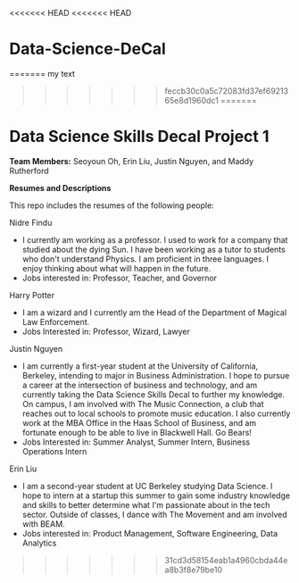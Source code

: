 <<<<<<< HEAD
<<<<<<< HEAD
# Data-Science-DeCal
=======
my text
>>>>>>> feccb30c0a5c72083fd37ef6921365e8d1960dc1
=======
# Data Science Skills Decal Project 1

**Team Members:** Seoyoun Oh, Erin Liu, Justin Nguyen, and Maddy Rutherford

**Resumes and Descriptions**  

This repo includes the resumes of the following people:

Nidre Findu
* I currently am working as a professor. I used to work for a company that studied about the dying Sun. I have been working as a tutor to students who don't understand Physics. I am proficient in three languages. I enjoy thinking about what will happen in the future.
* Jobs interested in: Professor, Teacher, and Governor

Harry Potter
* I am a wizard and I currently am the Head of the Department of Magical Law Enforcement.
* Jobs Interested in: Professor, Wizard, Lawyer

Justin Nguyen
* I am currently a first-year student at the University of California, Berkeley, intending to major in Business Administration. I hope to pursue a career at the intersection of business and technology, and am currently taking the Data Science Skills Decal to further my knowledge. On campus, I am involved with The Music Connection, a club that reaches out to local schools to promote music education. I also currently work at the MBA Office in the Haas School of Business, and am fortunate enough to be able to live in Blackwell Hall. Go Bears!
* Jobs Interested in: Summer Analyst, Summer Intern, Business Operations Intern

Erin Liu
* I am a second-year student at UC Berkeley studying Data Science. I hope to intern at a startup this summer to gain some industry knowledge and skills to better determine what I'm passionate about in the tech sector. Outside of classes, I dance with The Movement and am involved with BEAM.
* Jobs interested in: Product Management, Software Engineering, Data Analytics
>>>>>>> 31cd3d58154eab1a4960cbda44ea8b3f8e79be10
